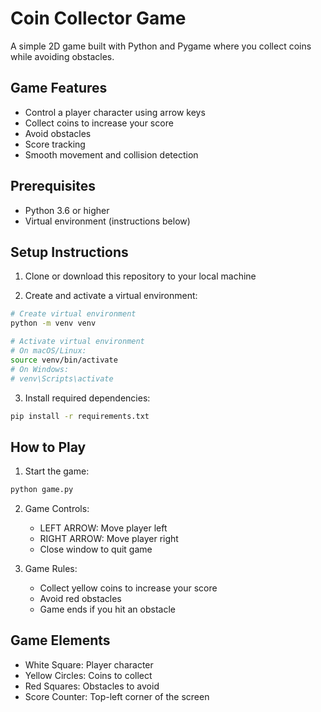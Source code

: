 # Coin Collector Game

A simple 2D game built with Python and Pygame where you collect coins while avoiding obstacles.

## Game Features

- Control a player character using arrow keys
- Collect coins to increase your score
- Avoid obstacles
- Score tracking
- Smooth movement and collision detection

## Prerequisites

- Python 3.6 or higher
- Virtual environment (instructions below)

## Setup Instructions

1. Clone or download this repository to your local machine

2. Create and activate a virtual environment:

```bash
# Create virtual environment
python -m venv venv

# Activate virtual environment
# On macOS/Linux:
source venv/bin/activate
# On Windows:
# venv\Scripts\activate
```

3. Install required dependencies:
```bash
pip install -r requirements.txt
```

## How to Play

1. Start the game:
```bash
python game.py
```

2. Game Controls:
   - LEFT ARROW: Move player left
   - RIGHT ARROW: Move player right
   - Close window to quit game

3. Game Rules:
   - Collect yellow coins to increase your score
   - Avoid red obstacles
   - Game ends if you hit an obstacle

## Game Elements

- White Square: Player character
- Yellow Circles: Coins to collect
- Red Squares: Obstacles to avoid
- Score Counter: Top-left corner of the screen